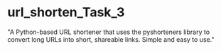 # url_shorten_Task_3
"A Python-based URL shortener that uses the pyshorteners library to convert long URLs into short, shareable links. Simple and easy to use."
